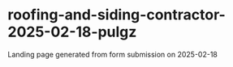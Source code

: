 # roofing-and-siding-contractor-2025-02-18-pulgz
Landing page generated from form submission on 2025-02-18
